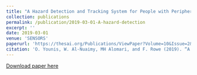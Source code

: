```yaml
---
title: "A Hazard Detection and Tracking System for People with Peripheral Vision Loss using Smart Glasses and Augmented Reality"
collection: publications
permalink: /publication/2019-03-01-A-hazard-detection
excerpt: ''
date: 2019-03-01
venue: 'SENSORS'
paperurl: 'https://thesai.org/Publications/ViewPaper?Volume=10&Issue=2&Code=IJACSA&SerialNo=1'
citation: 'O. Younis, W. Al-Nuaimy, MH Alomari, and F. Rowe (2019). “A hazard detection and tracking system for people with peripheral vision loss using smart glasses and augmented reality”, International Journal of Advanced Computer Science and Applications, 10(2), 1-9.'
---
```


[Download paper here](https://thesai.org/Downloads/Volume10No2/Paper_1-A_Hazard_Detection_and_Tracking_System.pdf)
